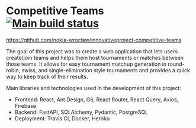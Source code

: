 # Competitive Teams [![Main build status](https://travis-ci.org/nokia-wroclaw/innovativeproject-competitive-teams.svg?branch=dev)](https://travis-ci.org/nokia-wroclaw/innovativeproject-competitive-teams)

https://github.com/nokia-wroclaw/innovativeproject-competitive-teams

The goal of this project was to create a web application that lets users create/join teams and helps them host tournaments or matches between those teams. It allows for easy tournament matchup generation in round-robin, swiss, and single-elimination style tournaments and provides a quick way to keep track of their results.

Main libraries and technologies used in the development of this project:

- Frontend: React, Ant Design, G6, React Router, React Query, Axios, Firebase
- Backend: FastAPI, SQLAlchemy, Pydantic, PostgreSQL
- Deployment: Travis CI, Docker, Heroku
